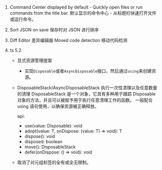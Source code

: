 1. Command Center displayed by default - Quickly open files or run commands from the title bar.
   默认显示的命令中心 - 从标题栏快速打开文件或运行命令。
2. Sort JSON on save 保存时对 JSON 进行排序

3. Diff Editor 差异编辑器
   Moved code detection 移动代码检测
4. ts 5.2

   - 显式资源管理提案

     - 实现`Disposable`或者`AsyncDisposable`接口，然后通过`using`来创建资源。

   - DisposableStack/AsyncDisposableStack 执行一次性清理以及任意数量的清理
     DisposableStack 是一个对象，它具有多种用于跟踪 Disposable 对象的方法，并且可以被赋予用于执行任意清理工作的函数。
     一般配合 using 语句使用，以确保资源被正确释放。

     api:

     - use(value: Disposable): void
     - adopt(value: T, onDispose: (value: T) => void): T
     - dispose(): void
     - disposed: boolean
     - move(): DisposableStack
     - defer(onDispose: () => void): void

   - 取消了对元组标签的全有或全无限制。
